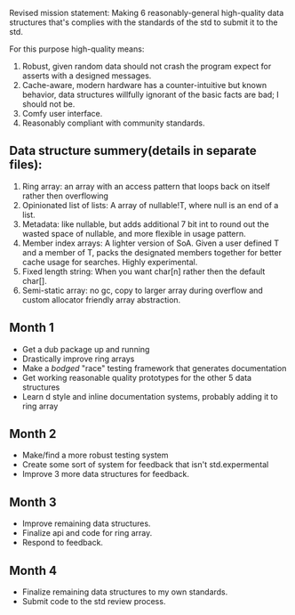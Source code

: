 Revised mission statement: Making 6 reasonably-general high-quality data structures that's complies with the standards of the std to submit it to the std.

For this purpose high-quality means:

1. Robust, given random data should not crash the program expect for asserts with a designed messages.
2. Cache-aware, modern hardware has a counter-intuitive but known behavior, data structures willfully ignorant of the basic facts are bad; I should not be.
3. Comfy user interface.
4. Reasonably compliant with community standards.

Data structure summery(details in separate files):
---

1. Ring array: an array with an access pattern that loops back on itself rather then overflowing
2. Opinionated list of lists: A array of nullable!T, where null is an end of a list.
3. Metadata: like nullable, but adds additional 7 bit int to round out the wasted space of nullable, and more flexible in usage pattern.
4. Member index arrays: A lighter version of SoA. Given a user defined T and a member of T, packs the designated members together for better cache usage for searches. Highly experimental.
5. Fixed length string: When you want char[n] rather then the default char[].
6. Semi-static array: no gc, copy to larger array during overflow and custom allocator friendly array abstraction.

Month 1
----

* Get a dub package up and running
* Drastically improve ring arrays
* Make a *bodged* "race" testing framework that generates documentation
* Get working reasonable quality prototypes for the other 5 data structures
* Learn d style and inline documentation systems, probably adding it to ring array

Month 2
---

* Make/find a more robust testing system
* Create some sort of system for feedback that isn't std.expermental
* Improve 3 more data structures for feedback.

Month 3
---

* Improve remaining data structures.
* Finalize api and code for ring array.
* Respond to feedback.

Month 4
---

* Finalize remaining data structures to my own standards.
* Submit code to the std review process.